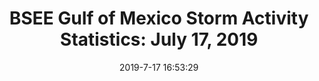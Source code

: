 ---
"title": "BSEE Gulf of Mexico Storm Activity Statistics: July 17, 2019"
"date": "2019-7-17 16:53:29"
"feed_name": "BSEE"
"feed_website": "https://www.bsee.gov/"
"feed_rss": "https://www.bsee.gov/feed/news-items/rss.xml"
"link": "https://www.bsee.gov/newsroom/latest-news/statements-and-releases/press-releases/bsee-gulf-of-mexico-storm-activity-2"
"file": "_posts/2019-7-17-16-53-29_BSEE_2d84fa80473383259a987553782b56be2d071ee7.md"
"accident": "0"
"drilling": "0"
"dead": "0"
"injured": "0"
---